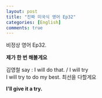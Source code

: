 ```yaml
---
layout: post
title: "진짜 미국식 영어 Ep32"
categories: [English]
comments: true
---
```


비정상 영어 Ep32.

<b>제가 한 번 해볼게요</b>

김영철 say : I will do that. / I will try <br>
I will try to do my best. 최선을 다할게요

<b>I'll give it a try.</b>
